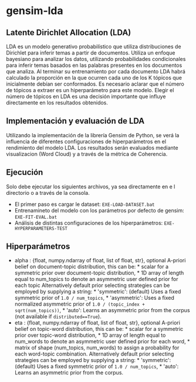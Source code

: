 # gensim-lda

## Latente Dirichlet Allocation (LDA)
LDA es un modelo generativo probabilístico que utiliza distribuciones de Dirichlet para inferir temas a partir de documentos. Utiliza un enfoque bayesiano para analizar los datos, utilizando probabilidades condicionales para inferir temas basados en las palabras presentes en los documentos que analiza. Al terminar su entrenamiento por cada documento LDA habrá calculado la proporción en la que ocurren cada uno de los K tópicos que inicialmente debían ser conformados.  Es necesario aclarar que el número de tópicos a extraer es un hiperparámetro para este modelo. Elegir el número de tópicos en LDA es una decisión importante que influye directamente en los resultados obtenidos.

## Implementación y evaluación de LDA
Utilizando la implementación de la librería Gensim de Python, se verá la influencia de diferentes configuraciones de hiperparámetros en el rendimiento del modelo LDA. Los resultados serán evaluados mediante visualizacion (Word Cloud) y a través de la métrica de Coherencia.

## Ejecución
Solo debe ejecutar los siguientes archivos, ya sea directamente en e l directorio o a través de la consola. 
- El primer paso es cargar le dataset: ``EXE-LOAD-DATASET.bat``
- Entrenamineto del modelo con los parámetros por defecto de gensim: ``EXE-FIT-EVAL.bat``
- Análisis de distintas configuraciones de los hiperparámetros: ``EXE-HYPERPARAMETERS-TEST ``

## Hiperparámetros
- alpha : {float, numpy.ndarray of float, list of float, str}, optional
    A-priori belief on document-topic distribution, this can be:
        * scalar for a symmetric prior over document-topic distribution,
        * 1D array of length equal to num_topics to denote an asymmetric user defined prior for each topic
    Alternatively default prior selecting strategies can be employed by supplying a string:
        * 'symmetric': (default) Uses a fixed symmetric prior of `1.0 / num_topics`,
        * 'asymmetric': Uses a fixed normalized asymmetric prior of `1.0 / (topic_index + sqrt(num_topics))`,
        * 'auto': Learns an asymmetric prior from the corpus (not available if `distributed==True`).
- eta : {float, numpy.ndarray of float, list of float, str}, optional
    A-priori belief on topic-word distribution, this can be:
        * scalar for a symmetric prior over topic-word distribution,
        * 1D array of length equal to num_words to denote an asymmetric user defined prior for each word,
        * matrix of shape (num_topics, num_words) to assign a probability for each word-topic combination.
    Alternatively default prior selecting strategies can be employed by supplying a string:
        * 'symmetric': (default) Uses a fixed symmetric prior of `1.0 / num_topics`,
        * 'auto': Learns an asymmetric prior from the corpus.